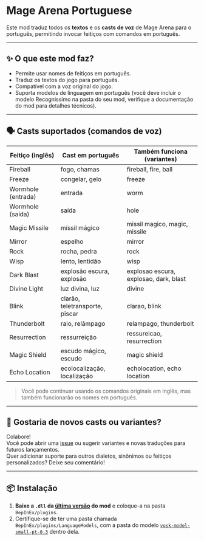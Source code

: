 # Mage Arena Portuguese

Este mod traduz todos os **textos** e os **casts de voz** de Mage Arena para o português, permitindo invocar feitiços com comandos em português.

---

## ✨ **O que este mod faz?**

- Permite usar nomes de feitiços em português.
- Traduz os textos do jogo para português.
- Compatível com a voz original do jogo.
- Suporta modelos de linguagem em português (você deve incluir o modelo Recognissimo na pasta do seu mod, verifique a documentação do mod para detalhes técnicos).

---

## 🗣️ **Casts suportados (comandos de voz)**

| Feitiço (inglês)       | Cast em português                       | Também funciona (variantes)                                     |
|------------------------|----------------------------------------|------------------------------------------------------------------|
| Fireball               | fogo, chamas                            | fireball, fire, ball                                            |
| Freeze                 | congelar, gelo                          | freeze                                                          |
| Wormhole (entrada)     | entrada                                 | worm                                                            |
| Wormhole (saída)       | saída                                   | hole                                                            |
| Magic Missile          | míssil mágico                           | missil magico, magic, missile                                   |
| Mirror                 | espelho                                 | mirror                                                          |
| Rock                   | rocha, pedra                            | rock                                                            |
| Wisp                   | lento, lentidão                         | wisp                                                            |
| Dark Blast             | explosão escura, explosão               | explosao escura, explosao, dark, blast                          |
| Divine Light           | luz divina, luz                         | divine                                                          |
| Blink                  | clarão, teletransporte, piscar          | clarao, blink                                                   |
| Thunderbolt            | raio, relâmpago                         | relampago, thunderbolt                                          |
| Resurrection           | ressurreição                            | ressureicao, resurrection                                       |
| Magic Shield           | escudo mágico, escudo                   | magic shield                                                    |
| Echo Location          | ecolocalização, localização             | echolocation, echo location                                     |

> Você pode continuar usando os comandos originais em inglês, mas também funcionarão os nomes em português.

---

## 💬 **Gostaria de novos casts ou variantes?**

Colabore!  
Você pode abrir uma [issue](https://github.com/S3B4S5C/MageArenaPortugueseVoiceMod/issues) ou sugerir variantes e novas traduções para futuros lançamentos.  
Quer adicionar suporte para outros dialetos, sinônimos ou feitiços personalizados? Deixe seu comentário!

---

## 📦 **Instalação**

1. **Baixe a `.dll` da [última versão](https://github.com/luisgbr1el/MageArenaPortugueseVoiceMod/releases) do mod** e coloque-a na pasta `BepInEx/plugins`.
2. Certifique-se de ter uma pasta chamada `BepInEx/plugins/LanguageModels`, com a pasta do modelo [`vosk-model-small-pt-0.3`](https://alphacephei.com/vosk/models/vosk-model-small-pt-0.3.zip) dentro dela.
